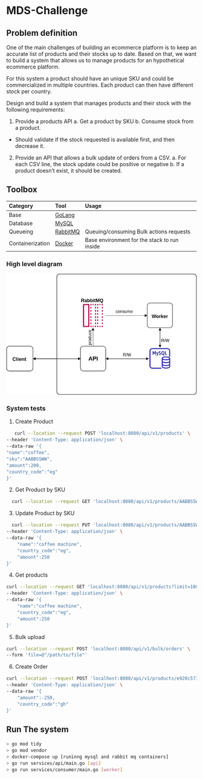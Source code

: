 # MDS-Challenge
## Problem definition
One of the main challenges of building an ecommerce platform is to keep an accurate
list of products and their stocks up to date.
Based on that, we want to build a system that allows us to manage products for an
hypothetical ecommerce platform.

For this system a product should have an unique SKU and could be commercialized in
multiple countries. Each product can then have different stock per country.

Design and build a system that manages products and their stock with the following
requirements:

1. Provide a products API
   a. Get a product by SKU
   b. Consume stock from a product.
- Should validate if the stock requested is available first, and then
  decrease it.

2. Provide an API that allows a bulk update of orders from a CSV.
   a. For each CSV line, the stock update could be positive or negative
   b. If a product doesn’t exist, it should be created.

## Toolbox

| Category         | Tool                                                                                  | Usage                                        |
| :--------------- |:--------------------------------------------------------------------------------------|:---------------------------------------------|
| Base             | [GoLang](https://go.dev/)                                                             |                                              |
| Database         | [MySQL](https://www.mysql.com/)                                                       |                                              |
| Queueing         | [RabbitMQ](https://www.rabbitmq.com/)                                                 | Queuing/consuming Bulk actions requests      |
| Containerization | [Docker](https://www.docker.com/)                                                     | Base environment for the stack to run inside |
### High level diagram

![services-diagram](./diagram/mds.png)

### System tests
1. Create Product
```bash
   curl --location --request POST 'localhost:8080/api/v1/products' \
--header 'Content-Type: application/json' \
--data-raw '{
"name":"coffee",
"sku":"AABBSSWW",
"amount":200,
"country_code":"eg"
}'
```
2. Get Product by SKU
```bash
  curl --location --request GET 'localhost:8080/api/v1/products/AABBSSWW'
```
3. Update Product by SKU
```bash
  curl --location --request PUT 'localhost:8080/api/v1/products/AABBSSWW' \
--header 'Content-Type: application/json' \
--data-raw '{
    "name":"coffee machine",
    "country_code":"eg",
    "amount":250
}'
```
4. Get products
```bash
curl --location --request GET 'localhost:8080/api/v1/products?limit=10&page=2' \
--header 'Content-Type: application/json' \
--data-raw '{
    "name":"coffee machine",
    "country_code":"eg",
    "amount":250
}'
```
5. Bulk upload
```bash
curl --location --request POST 'localhost:8080/api/v1/bulk/orders' \
--form 'file=@"/path/to/file"'
```
6. Create Order
```bash
curl --location --request POST 'localhost:8080/api/v1/products/e920c573f128/orders' \
--header 'Content-Type: application/json' \
--data-raw '{
    "amount":-250,
    "country_code":"gh"
}'
```

## Run The system

```bash
> go mod tidy
> go mod vendor
> docker-compose up [runinng mysql and rabbit mq containers]
> go run services/api/main.go [api]
> go run services/consumer/main.go [worker]
```